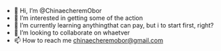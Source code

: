 - 👋 Hi, I’m @ChinaecheremObor
- 👀 I’m interested in getting some of the action
- 🌱 I’m currently learning anythingthat can pay, but i to start first, right?
- 💞️ I’m looking to collaborate on whaetver
- 📫 How to reach me chinaecheremobor@gmail.com

<!---
ChinaecheremObor/ChinaecheremObor is a ✨ special ✨ repository because its `README.md` (this file) appears on your GitHub profile.
You can click the Preview link to take a look at your changes.
--->
